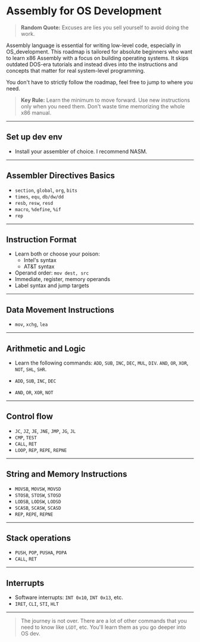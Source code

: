 # Assembly for OS Development

> **Random Quote:** Excuses are lies you sell yourself to avoid doing the work.

Assembly language is essential for writing low-level code, especially in OS_development. This roadmap is tailored for absolute beginners who want to learn x86 Assembly with a focus on building operating systems. It skips outdated DOS-era tutorials and instead dives into the instructions and concepts that matter for real system-level programming.

You don't have to strictly follow the roadmap, feel free to jump to where you need.

> **Key Rule:** Learn the minimum to move forward. Use new instructions only when you need them. Don't waste time memorizing the whole x86 manual.

---

## Set up dev env

+ Install your assembler of choice. I recommend NASM.

---

## Assembler Directives Basics

+ `section`, `global`, `org`, `bits`
+ `times`, `equ`, `db/dw/dd`
+ `resb`, `resw`, `resd`
+ `macro`, `%define`, `%if`
+ `rep`

---

## Instruction Format

+ Learn both or choose your poison:
	- Intel's syntax
	- AT&T syntax
+ Operand order: `mov dest, src`
+ Immediate, register, memory operands
+ Label syntax and jump targets

---

## Data Movement Instructions

+ `mov`, `xchg`, `lea`

---

## Arithmetic and Logic

+ Learn the following commands: `ADD`, `SUB`, `INC`, `DEC`, `MUL`, `DIV`. `AND`, `OR`, `XOR`, `NOT`, `SHL`, `SHR`.

+ `ADD`, `SUB`, `INC`, `DEC`
+ `AND`, `OR`, `XOR`, `NOT`

---

## Control flow

+ `JC`, `JZ`, `JE`, `JNE`, `JMP`, `JG`, `JL`
+ `CMP`, `TEST`
+ `CALL`, `RET`
+ `LOOP`, `REP`, `REPE`, `REPNE`

---

## String and Memory Instructions

+ `MOVSB`, `MOVSW`, `MOVSD`
+ `STOSB`, `STOSW`, `STOSD`
+ `LODSB`, `LODSW`, `LODSD`
+ `SCASB`, `SCASW`, `SCASD`
+ `REP`, `REPE`, `REPNE`

---

## Stack operations

+ `PUSH`, `POP`, `PUSHA`, `POPA`
+ `CALL`, `RET`

---

## Interrupts

+ Software interrupts: `INT 0x10`, `INT 0x13`, etc.
+ `IRET`, `CLI`, `STI`, `HLT`

---

> The journey is not over. There are a lot of other commands that you need to know like `LGDT`, etc. You'll learn them as you go deeper into OS dev.